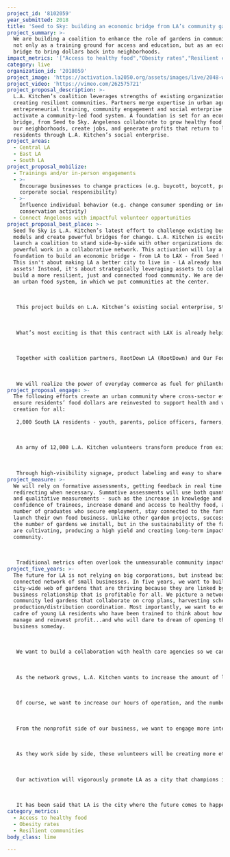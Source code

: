 ```yaml
---
project_id: '8102059'
year_submitted: 2018
title: 'Seed to Sky: building an economic bridge from LA’s community gardens to LAX'
project_summary: >-
  We are building a coalition to enhance the role of gardens in communities -
  not only as a training ground for access and education, but as an economic
  bridge to bring dollars back into neighborhoods.
impact_metrics: '["Access to healthy food","Obesity rates","Resilient communities"]'
category: live
organization_id: '2018059'
project_image: 'https://activation.la2050.org/assets/images/live/2048-wide/l-a-kitchen.jpg'
project_video: 'https://vimeo.com/262575721'
project_proposal_description: >-
  L.A. Kitchen’s coalition leverages strengths of existing organizations
  creating resilient communities. Partners merge expertise in urban agriculture,
  entrepreneurial training, community engagement and social enterprise to
  activate a community-led food system. A foundation is set for an economic
  bridge, from Seed to Sky. Angelenos collaborate to grow healthy food right in
  our neighborhoods, create jobs, and generate profits that return to local
  residents through L.A. Kitchen’s social enterprise.
project_areas:
  - Central LA
  - East LA
  - South LA
project_proposal_mobilize:
  - Trainings and/or in-person engagements
  - >-
    Encourage businesses to change practices (e.g. buycott, boycott, promote
    corporate social responsibility)
  - >-
    Influence individual behavior (e.g. change consumer spending or increase
    conservation activity)
  - Connect Angelenos with impactful volunteer opportunities
project_proposal_best_place: >-
  Seed To Sky is L.A. Kitchen’s latest effort to challenge existing business
  models and create powerful bridges for change. L.A. Kitchen is excited to
  launch a coalition to stand side-by-side with other organizations doing
  powerful work in a collaborative network. This activation will lay a strong
  foundation to build an economic bridge - from LA to LAX - from Seed to Sky.
  This isn't about making LA a better city to live in - LA already has powerful
  assets! Instead, it's about strategically leveraging assets to collaboratively
  build a more resilient, just and connected food community. We are developing
  an urban food system, in which we put communities at the center.
   
   
   
   This project builds on L.A. Kitchen’s existing social enterprise, Strong Food, which employs graduates from our culinary job training, and takes on contracts to manufacture food products for other businesses and L.A. Kitchen’s own brand. Strong Food will be partnering with a premier concessionaire at LAX to produce L.A. Kitchen sandwiches, salads and parfaits, creating a complete menu that offers traveling Angelenos and global visitors healthier food alternatives. This contract will bring L.A. Kitchen closer to realizing the power of a nonprofit that is self-sustainable - relying on consistent, earned income rather than the fluctuations of philanthropic funding. 
   
   
   
   What’s most exciting is that this contract with LAX is already helping L.A. Kitchen create more jobs and fight recidivism, food waste, and hunger through its community meal distribution program. When given the opportunity to share the wealth, L.A. Kitchen wants to squeeze every ounce of community impact we can. Funding from LA2050 will allow us to use our LAX contract to purchase produce from community-led gardens that are offering entrepreneurship training and job opportunities for residents in their neighborhoods, starting in South Los Angeles.
   
   
   
   Together with coalition partners, RootDown LA (RootDown) and Our Foods, we are building the first food production site, featuring hydroponic and aquaponic technology, that will serve as a training ground and provide jobs for youth. L.A. Kitchen will purchase the produce to enhance its existing supply channels, creating an economic bridge from LA gardens to LAX. This activation will include an invitation to other garden programs in South LA: We welcome partners who share our goals - not only to nourish LA gardens, but also engage LA’s youth, teaching them about supply and demand, profit and loss, reinvestment and philanthropy, empowering the next generation of change agents in our neighborhoods. 
   
   
   
   We will realize the power of everyday commerce as fuel for philanthropy and revolutionize the way communities support each other, creating a more economically viable future for Angelenos. At every touch point across this economic bridge, from planting seeds to distributing salads, every dollar made will be reinvested back into our communities. Who knew, the impact of a grab and go at LAX?
project_proposal_engage: >-
  The following efforts create an urban community where cross-sector efforts
  ensure residents’ food dollars are reinvested to support health and wealth
  creation for all: 
   
   2,000 South LA residents - youth, parents, police officers, farmers, business owners and seniors will be activated through training programs, garden installs, and produce distribution and sales. 6,000 Angelenos will be activated as they participate in promotional events - community garden days and nutrition/cooking workshops with L.A. Kitchen’s Chef T. and RootDown's culinary training graduates.
   
   
   
   An army of 12,000 L.A. Kitchen volunteers transform produce from existing suppliers and new coalition community-led farms into healthy meals donated to social agencies - picture youth taking produce they grow to local senior centers. A vast cross section of Angelenos will be activated along the economic bridge as produce is distributed - through farmer’s markets, local cafes, senior centers, and LAX. 
   
   
   
   Through high-visibility signage, product labeling and easy to share marketing tools, millions of travelers who pass through LAX monthly will learn about Seed to Sky, be inspired to support and join our efforts. Between partners’ shared social media campaigns and press our model will attract, tens of thousands more Angelenos, will be activated to join ongoing efforts to build a model community-led food system as we move towards 2050.
project_measure: >-
  We will rely on formative assessments, getting feedback in real time and
  redirecting when necessary. Summative assessments will use both quantitative
  and qualitative measurements - such as the increase in knowledge and
  confidence of trainees, increase demand and access to healthy food, and the
  number of graduates who secure employment, stay connected to the farm or
  launch their own food business. Unlike other garden projects, success isn’t in
  the number of gardens we install, but in the sustainability of the farms we
  are cultivating, producing a high yield and creating long-term impact in the
  community.
   
   
   
   Traditional metrics often overlook the unmeasurable community impact of connecting people to their food and the changes that happen when we empower youth to take on leadership roles. We will consider how many more people are eating healthier, through supporting social venture, youth empowerment, workforce reentry efforts, and locally grown food. This activation lays the foundation for L.A. Kitchen to transition from solely purchasing produce for its Strong Food contracts from larger suppliers who have less investment in social impact outcomes for Angelenos, towards supporting local community-led food systems. Including this new production site as well as existing urban farms, such as Alma Backyard Farms. By 2050 we hope to grow this coalition, increase the percentage of locally grown produce in our existing supply chain and the food dollars reinvested into our communities.
project_five_years: >-
  The future for LA is not relying on big corporations, but instead building a
  connected network of small businesses. In five years, we want to build a
  city-wide web of gardens that are thriving because they are linked by a
  business relationship that is profitable for all. We picture a network of
  community led gardens that collaborate on crop plans, harvesting schedules and
  production/distribution coordination. Most importantly, we want to empower a
  cadre of young LA residents who have been trained to think about how to make,
  manage and reinvest profit...and who will dare to dream of opening their own
  business someday.
   
   
   
   We want to build a collaboration with health care agencies so we can begin to track how changes in our community led food systems may be impacting the health of LA residents who struggle with diet related illnesses. In five years, we will be actively engaged in powerful research projects with partner universities such as UCLA, Cal Poly Pomona and Keck Medical School at USC, to merge social enterprise, agricultural and clinical research dedicated to better health outcomes, more equitable income opportunities and stronger intergenerational collaborations.
   
   
   
   As the network grows, L.A. Kitchen wants to increase the amount of locally grown produce featured in its contracts and other L.A. Kitchen / Strong Food branded products. Our goal is to prove that the power of market forces and everyday commerce IS the future fuel for philanthropy. We want to show, through the power of a simple sandwich purchase, that consumers can create a more deliberate system for authentic change by supporting companies that purposely set out to serve their communities. 
   
   
   
   Of course, we want to increase our hours of operation, and the number of L.A Kitchen culinary graduates we employ. In equal proportion, we want to increase awareness about the coalition partners, as well as the income that they can count on when they develop their annual budgets.
   
   
   
   From the nonprofit side of our business, we want to engage more intergenerational volunteers who, through their experience at L.A. Kitchen, standing side by side with L.A. Kitchen students and chefs, will be exposed to the folly of food waste, the civic toll of hunger and the compelling need to support and engage our elders, young people exiting foster care and our returning citizens.
   
   
   
   As they work side by side, these volunteers will be creating more ethnically diverse, plant forward meals for seniors throughout Los Angeles, or participate in our Super Senior Site programs, where meals are served alongside health and wellness programs that will help participants stay active, live independently and feel included and engaged.
   
   
   
   Our activation will vigorously promote LA as a city that champions innovation,celebrates inclusion and commits itself to building resilient communities. Through our highly visible outlets at LAX, and the media our model will attract, we want to inspire people to take our ideas home with them, and consider how they can use existing resources the way our coalition has, and generate similar job growth, economic opportunity and community engagement.
   
   
   
   It has been said that LA is the city where the future comes to happen. We want to prove that this axiom is true by revealing how the power of food and community can be maximized by the daring of dedicated partners who are committed to each other, their communities and the city we all call home.
category_metrics:
  - Access to healthy food
  - Obesity rates
  - Resilient communities
body_class: lime

---
```


